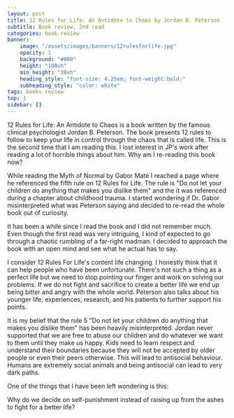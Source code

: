 ```yaml
---
layout: post
title: 12 Rules for Life: An Antidote to Chaos by Jordan B. Peterson
subtitle: Book review, 2nd read
categories: book-review
banner:
    image: "/assets/images/banners/12rulesforlife.jpg"
    opacity: 1
    background: "#000"
    height: "100vh"
    min_height: "38vh"
    heading_style: "font-size: 4.25em; font-weight:bold;"
    subheading_style: "color: white"
tags: books review
top: 1
sidebar: []
---
```


12 Rules for Life: An Antidote to Chaos is a book written by the famous clinical psychologist Jordan B. Peterson. 
The book presents 12 rules to follow to keep your life in control through the chaos that is called life. 
This is the second time that I am reading this. I lost interest in JP's work after reading a lot of horrible things about him. Why am I re-reading this book now? 

While reading the Myth of Normal by Gabor Maté I reached a page where he referenced the fifth rule on 12 Rules for Life. The rule is "Do not let your children do anything that makes you dislike them" and the it was referenced during a chapter about childhood trauma. I started wondering if Dr. Gabor misinterpreted what was Peterson saying and decided to re-read the whole book out of curiosity.

It has been a while since I read the book and I did not remember much. Even though the first read was very intriguing, I kind of expected to go through a chaotic rumbling of a far-right madman. I decided to approach the book with an open mind and see what he actual has to say. 

I consider 12 Rules For Life's content life changing. I honestly think that it can help people who have been unfortunate. There's not such a thing as a perfect life but we need to stop pointing our finger and work on solving our problems. If we do not fight and sacrifice to create a better life we end up being bitter and angry with the whole world. Peterson also talks about his younger life, experiences, research, and his patients to further support his points. 

It is my belief that the rule 5 "Do not let your children do anything that makes you dislike them" has been heavily misinterpreted. Jordan never supported that we are free to abuse our children and do whatever we want to them until they make us happy. Kids need to learn respect and understand their boundaries because they will not be accepted by older people or even their peers otherwise. This will lead to antisocial behaviour. Humans are extremely social animals and being antisocial can lead to very dark paths. 

One of the things that I have been left wondering is this:

Why do we decide on self-punishment instead of raising up from the ashes to fight for a better life?